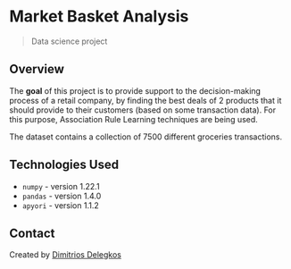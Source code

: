 # Market Basket Analysis
> Data science project


## Overview
The **goal** of this project is to provide support to the decision-making process of a retail company, by finding the best deals of 2 products that it should provide to their customers (based on some transaction data). For this purpose, Association Rule Learning techniques are being used.

The dataset contains a collection of 7500 different groceries transactions.

## Technologies Used
- `numpy` - version 1.22.1
- `pandas` - version 1.4.0
- `apyori` - version 1.1.2
## Contact
Created by [Dimitrios Delegkos](https://www.linkedin.com/in/dimitrios-delegkos-24a596151/)